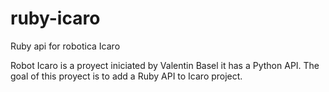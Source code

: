 ruby-icaro
==========

Ruby api for robotica Icaro

Robot Icaro is a proyect iniciated by Valentin Basel it has a Python API. The goal of this proyect is to add a Ruby API to Icaro project.
